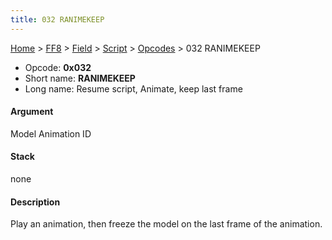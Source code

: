 ```yaml
---
title: 032 RANIMEKEEP
---
```


[Home](/Main%20Page.md) > [FF8](/FF8.md) > [Field](/FF8/Field.md) > [Script](/FF8/Field/Script.md) > [Opcodes](/FF8/Field/Script/Opcodes.md) > 032 RANIMEKEEP

-   Opcode: **0x032**
-   Short name: **RANIMEKEEP**
-   Long name: Resume script, Animate, keep last frame

#### Argument

Model Animation ID

#### Stack

none

#### Description

Play an animation, then freeze the model on the last frame of the
animation.
